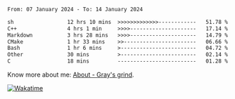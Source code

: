 <!--START_SECTION:waka-->

```txt
From: 07 January 2024 - To: 14 January 2024

sh                 12 hrs 10 mins  >>>>>>>>>>>>>------------   51.78 %
C++                4 hrs 1 min     >>>>---------------------   17.14 %
Markdown           3 hrs 28 mins   >>>>---------------------   14.79 %
CMake              1 hr 33 mins    >>-----------------------   06.66 %
Bash               1 hr 6 mins     >------------------------   04.72 %
Other              30 mins         >------------------------   02.14 %
C                  18 mins         -------------------------   01.28 %
```

<!--END_SECTION:waka-->

<!-- [![grayxu's github stats](https://github-readme-stats.vercel.app/api?username=grayxu&count_private=true&show_icons=true)](https://github.com/grayxu) -->

Know more about me: [About - Gray's grind](https://www.grayxu.cn/).
<p align="left">
  <a href="https://wakatime.com/@grayxu" target="_blank">
    <img alt="Wakatime" src="https://wakatime.com/badge/user/c69eb31e-43a1-463f-8968-c3449e386f57.svg"/>
  </a>
</p>

